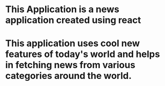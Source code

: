 # This Application is a news application created using react 

# This application uses cool new features of today's world and helps in fetching news from various categories around the world.
